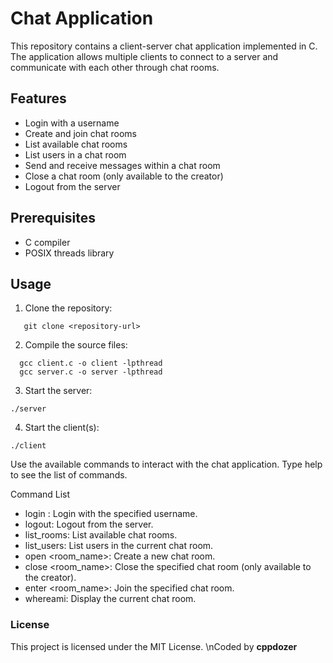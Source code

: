 # Chat Application

This repository contains a client-server chat application implemented in C. The application allows multiple clients to connect to a server and communicate with each other through chat rooms.

## Features

- Login with a username
- Create and join chat rooms
- List available chat rooms
- List users in a chat room
- Send and receive messages within a chat room
- Close a chat room (only available to the creator)
- Logout from the server

## Prerequisites

- C compiler
- POSIX threads library

## Usage

1. Clone the repository:

```shell
   git clone <repository-url>
```
2. Compile the source files:   
```shell 
  gcc client.c -o client -lpthread
  gcc server.c -o server -lpthread
  ```

3. Start the server:

```shell
./server
```

4. Start the client(s):

```shell
./client
```

Use the available commands to interact with the chat application. Type help to see the list of commands.

Command List
- login <username>: Login with the specified username.
- logout: Logout from the server.
- list_rooms: List available chat rooms.
- list_users: List users in the current chat room.
- open <room_name>: Create a new chat room.
- close <room_name>: Close the specified chat room (only available to the creator).
- enter <room_name>: Join the specified chat room.
- whereami: Display the current chat room.
  
### License
This project is licensed under the MIT License.
\nCoded by **cppdozer**
